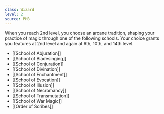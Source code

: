 ```yaml
---
class: Wizard
level: 2
source: PHB
---
```



When you reach 2nd level, you choose an arcane tradition, shaping your practice of magic through one of the following schools. Your choice grants you features at 2nd level and again at 6th, 10th, and 14th level.
- [[School of Abjuration]]
- [[School of Bladesinging]]
- [[School of Conjuration]]
- [[School of Divination]]
- [[School of Enchantment]]
- [[School of Evocation]]
- [[School of Illusion]]
- [[School of Necromancy]]
- [[School of Transmutation]]
- [[School of War Magic]]
- [[Order of Scribes]]
